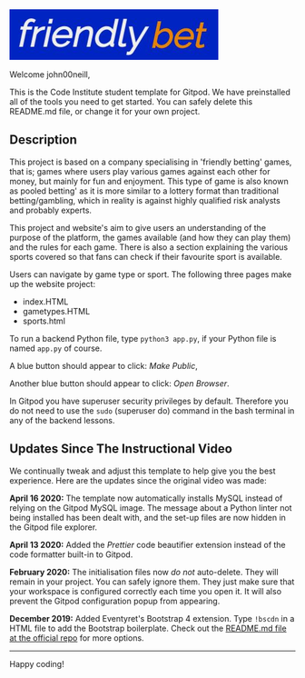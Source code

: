 <img src="assets\images\fblogo1.jpg" style="margin: 0;">

Welcome john00neill,

This is the Code Institute student template for Gitpod. We have preinstalled all of the tools you need to get started. You can safely delete this README.md file, or change it for your own project.

## Description

This project is based on a company specialising in 'friendly betting' games, that is; games where users play various
games against each other for money, but mainly for fun and enjoyment. This type of game is also known as pooled betting' 
as it is more similar to a lottery format than traditional betting/gambling, which in reality is against highly qualified 
risk analysts and probably experts.  

This project and website's aim to give users an understanding of the purpose of the platform, the games available (and how they can play them) and the rules for each game. There is also a section
explaining the various sports covered so that fans can check if their favourite sport is available.    

Users can navigate by game type or sport. The following three pages make up the website project:
 - index.HTML
 - gametypes.HTML
 - sports.html




To run a backend Python file, type `python3 app.py`, if your Python file is named `app.py` of course.

A blue button should appear to click: *Make Public*,

Another blue button should appear to click: *Open Browser*.

In Gitpod you have superuser security privileges by default. Therefore you do not need to use the `sudo` (superuser do) command in the bash terminal in any of the backend lessons.

## Updates Since The Instructional Video

We continually tweak and adjust this template to help give you the best experience. Here are the updates since the original video was made:

**April 16 2020:** The template now automatically installs MySQL instead of relying on the Gitpod MySQL image. The message about a Python linter not being installed has been dealt with, and the set-up files are now hidden in the Gitpod file explorer.

**April 13 2020:** Added the _Prettier_ code beautifier extension instead of the code formatter built-in to Gitpod.

**February 2020:** The initialisation files now _do not_ auto-delete. They will remain in your project. You can safely ignore them. They just make sure that your workspace is configured correctly each time you open it. It will also prevent the Gitpod configuration popup from appearing.

**December 2019:** Added Eventyret's Bootstrap 4 extension. Type `!bscdn` in a HTML file to add the Bootstrap boilerplate. Check out the <a href="https://github.com/Eventyret/vscode-bcdn" target="_blank">README.md file at the official repo</a> for more options.

--------

Happy coding!
